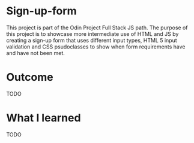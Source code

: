 # Sign-up-form

This project is part of the Odin Project Full Stack JS path. 
The purpose of this project is to showcase more intermediate use of HTML and JS 
by creating a sign-up form that uses different input types, HTML 5 input validation and 
CSS psudoclasses to show when form requirements have and have not been met. 

# Outcome

TODO

# What I learned


TODO



